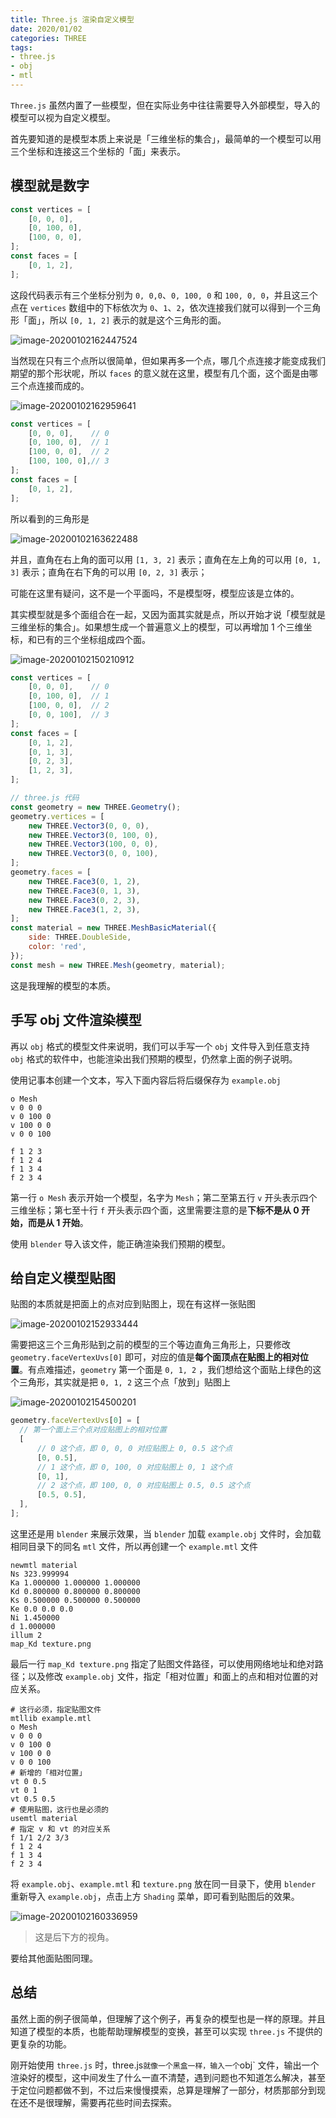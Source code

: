 ```yaml
---
title: Three.js 渲染自定义模型
date: 2020/01/02
categories: THREE
tags:
- three.js
- obj
- mtl
---
```


`Three.js` 虽然内置了一些模型，但在实际业务中往往需要导入外部模型，导入的模型可以视为自定义模型。

首先要知道的是模型本质上来说是「三维坐标的集合」，最简单的一个模型可以用三个坐标和连接这三个坐标的「面」来表示。
<!--more-->

## 模型就是数字

```js
const vertices = [
    [0, 0, 0],
    [0, 100, 0],
    [100, 0, 0],
];
const faces = [
    [0, 1, 2],
];
```

这段代码表示有三个坐标分别为 `0, 0,0`、`0, 100, 0` 和 `100, 0, 0`，并且这三个点在 `vertices` 数组中的下标依次为 `0`、`1`、`2`，依次连接我们就可以得到一个三角形「面」，所以 `[0, 1, 2]` 表示的就是这个三角形的面。

![image-20200102162447524](image-20200102162447524.png)

当然现在只有三个点所以很简单，但如果再多一个点，哪几个点连接才能变成我们期望的那个形状呢，所以 `faces` 的意义就在这里，模型有几个面，这个面是由哪三个点连接而成的。

![image-20200102162959641](image-20200102162959641.png)

```js
const vertices = [
    [0, 0, 0],    // 0
    [0, 100, 0],  // 1
    [100, 0, 0],  // 2
    [100, 100, 0],// 3
];
const faces = [
    [0, 1, 2],
];
```

所以看到的三角形是

![image-20200102163622488](image-20200102163622488.png)

并且，直角在右上角的面可以用 `[1, 3, 2]` 表示；直角在左上角的可以用 `[0, 1, 3]` 表示；直角在右下角的可以用 `[0, 2, 3]` 表示；

可能在这里有疑问，这不是一个平面吗，不是模型呀，模型应该是立体的。

其实模型就是多个面组合在一起，又因为面其实就是点，所以开始才说「模型就是三维坐标的集合」。如果想生成一个普遍意义上的模型，可以再增加 1 个三维坐标，和已有的三个坐标组成四个面。

![image-20200102150210912](image-20200102150210912.png)

```js
const vertices = [
    [0, 0, 0],    // 0
    [0, 100, 0],  // 1
    [100, 0, 0],  // 2
    [0, 0, 100],  // 3
];
const faces = [
    [0, 1, 2],
    [0, 1, 3],
    [0, 2, 3],
    [1, 2, 3],
];

// three.js 代码
const geometry = new THREE.Geometry();
geometry.vertices = [
    new THREE.Vector3(0, 0, 0),
    new THREE.Vector3(0, 100, 0),
    new THREE.Vector3(100, 0, 0),
    new THREE.Vector3(0, 0, 100),
];
geometry.faces = [
    new THREE.Face3(0, 1, 2),
    new THREE.Face3(0, 1, 3),
    new THREE.Face3(0, 2, 3),
    new THREE.Face3(1, 2, 3),
];
const material = new THREE.MeshBasicMaterial({
    side: THREE.DoubleSide,
    color: 'red',
});
const mesh = new THREE.Mesh(geometry, material);
```

这是我理解的模型的本质。

## 手写 obj 文件渲染模型

再以 `obj` 格式的模型文件来说明，我们可以手写一个 `obj` 文件导入到任意支持 `obj` 格式的软件中，也能渲染出我们预期的模型，仍然拿上面的例子说明。

使用记事本创建一个文本，写入下面内容后将后缀保存为 `example.obj`

```
o Mesh
v 0 0 0
v 0 100 0
v 100 0 0
v 0 0 100

f 1 2 3
f 1 2 4
f 1 3 4
f 2 3 4
```

第一行 `o Mesh` 表示开始一个模型，名字为 `Mesh`；第二至第五行 `v` 开头表示四个三维坐标；第七至十行 `f` 开头表示四个面，这里需要注意的是**下标不是从 0 开始，而是从 1 开始**。

使用 `blender` 导入该文件，能正确渲染我们预期的模型。

## 给自定义模型贴图

贴图的本质就是把面上的点对应到贴图上，现在有这样一张贴图

![image-20200102152933444](image-20200102152933444.png)

需要把这三个三角形贴到之前的模型的三个等边直角三角形上，只要修改 `geometry.faceVertexUvs[0]` 即可，对应的值是**每个面顶点在贴图上的相对位置**。有点难描述，`geometry` 第一个面是 `0, 1, 2` ，我们想给这个面贴上绿色的这个三角形，其实就是把 `0, 1, 2` 这三个点「放到」贴图上

![image-20200102154500201](image-20200102154500201.png)

```js
geometry.faceVertexUvs[0] = [
  // 第一个面上三个点对应贴图上的相对位置  
  [
      // 0 这个点，即 0, 0, 0 对应贴图上 0, 0.5 这个点
      [0, 0.5],
      // 1 这个点，即 0, 100, 0 对应贴图上 0, 1 这个点
      [0, 1],
      // 2 这个点，即 100, 0, 0 对应贴图上 0.5, 0.5 这个点
      [0.5, 0.5],
  ],
];
```

这里还是用 `blender` 来展示效果，当 `blender` 加载 `example.obj` 文件时，会加载相同目录下的同名 `mtl` 文件，所以再创建一个 `example.mtl` 文件

```
newmtl material
Ns 323.999994
Ka 1.000000 1.000000 1.000000
Kd 0.800000 0.800000 0.800000
Ks 0.500000 0.500000 0.500000
Ke 0.0 0.0 0.0
Ni 1.450000
d 1.000000
illum 2
map_Kd texture.png
```

最后一行 `map_Kd texture.png` 指定了贴图文件路径，可以使用网络地址和绝对路径；以及修改 `example.obj` 文件，指定「相对位置」和面上的点和相对位置的对应关系。

```
# 这行必须，指定贴图文件
mtllib example.mtl
o Mesh
v 0 0 0
v 0 100 0
v 100 0 0
v 0 0 100
# 新增的「相对位置」
vt 0 0.5
vt 0 1
vt 0.5 0.5
# 使用贴图，这行也是必须的
usemtl material
# 指定 v 和 vt 的对应关系
f 1/1 2/2 3/3
f 1 2 4
f 1 3 4
f 2 3 4
```

将 `example.obj`、`example.mtl` 和 `texture.png` 放在同一目录下，使用 `blender` 重新导入 `example.obj`，点击上方 `Shading` 菜单，即可看到贴图后的效果。

![image-20200102160336959](image-20200102160336959.png)

> 这是后下方的视角。

要给其他面贴图同理。

## 总结
虽然上面的例子很简单，但理解了这个例子，再复杂的模型也是一样的原理。并且知道了模型的本质，也能帮助理解模型的变换，甚至可以实现 `three.js` 不提供的更复杂的功能。

刚开始使用 `three.js` 时，three.js` 就像一个黑盒一样，输入一个 `obj` 文件，输出一个渲染好的模型，这中间发生了什么一直不清楚，遇到问题也不知道怎么解决，甚至于定位问题都做不到，不过后来慢慢摸索，总算是理解了一部分，材质那部分到现在还不是很理解，需要再花些时间去探索。
